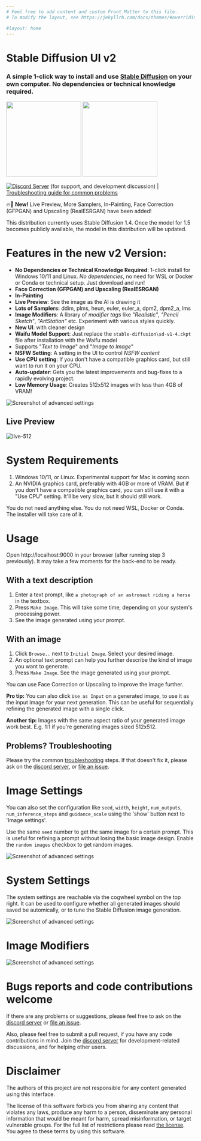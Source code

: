 ```yaml
---
# Feel free to add content and custom Front Matter to this file.
# To modify the layout, see https://jekyllrb.com/docs/themes/#overriding-theme-defaults

#layout: home
---
```

# Stable Diffusion UI v2
### A simple 1-click way to install and use [Stable Diffusion](https://github.com/CompVis/stable-diffusion) on your own computer. No dependencies or technical knowledge required.

<p float="left">
  <a href="docs/installation/"><img src="https://github.com/cmdr2/stable-diffusion-ui/raw/develop/media/download-win.png" width="200" /></a>
  <a href="docs/installation/"><img src="https://github.com/cmdr2/stable-diffusion-ui/raw/develop/media/download-linux.png" width="200" /></a>
</p>

[![Discord Server](https://img.shields.io/discord/1014774730907209781?label=Discord)](https://discord.com/invite/u9yhsFmEkB) (for support, and development discussion) | [Troubleshooting guide for common problems](Troubleshooting.md)

️‍🔥🎉 **New!** Live Preview, More Samplers, In-Painting, Face Correction (GFPGAN) and Upscaling (RealESRGAN) have been added!

This distribution currently uses Stable Diffusion 1.4. Once the model for 1.5 becomes publicly available, the model in this distribution will be updated.

# Features in the new v2 Version:
- **No Dependencies or Technical Knowledge Required**: 1-click install for Windows 10/11 and Linux. *No dependencies*, no need for WSL or Docker or Conda or technical setup. Just download and run!
- **Face Correction (GFPGAN) and Upscaling (RealESRGAN)**
- **In-Painting**
- **Live Preview**: See the image as the AI is drawing it
- **Lots of Samplers:** ddim, plms, heun, euler, euler_a, dpm2, dpm2_a, lms
- **Image Modifiers**: A library of *modifier tags* like *"Realistic"*, *"Pencil Sketch"*, *"ArtStation"* etc. Experiment with various styles quickly.
- **New UI**: with cleaner design
- **Waifu Model Support**: Just replace the `stable-diffusion\sd-v1-4.ckpt` file after installation with the Waifu model
- Supports "*Text to Image*" and "*Image to Image*"
- **NSFW Setting**: A setting in the UI to control *NSFW content*
- **Use CPU setting**: If you don't have a compatible graphics card, but still want to run it on your CPU.
- **Auto-updater**: Gets you the latest improvements and bug-fixes to a rapidly evolving project.
- **Low Memory Usage**: Creates 512x512 images with less than 4GB of VRAM!

![Screenshot of advanced settings](media/shot-v9.jpg?raw=true)

## Live Preview
![live-512](media/192097249-729a0a1e-a677-485e-9ccc-16a9e848fabe.gif)


# System Requirements
1. Windows 10/11, or Linux. Experimental support for Mac is coming soon.
2. An NVIDIA graphics card, preferably with 4GB or more of VRAM. But if you don't have a compatible graphics card, you can still use it with a "Use CPU" setting. It'll be very slow, but it should still work.

You do not need anything else. You do not need WSL, Docker or Conda. The installer will take care of it.

# Usage
Open http://localhost:9000 in your browser (after running step 3 previously). It may take a few moments for the back-end to be ready.

## With a text description
1. Enter a text prompt, like `a photograph of an astronaut riding a horse` in the textbox.
2. Press `Make Image`. This will take some time, depending on your system's processing power.
3. See the image generated using your prompt.

## With an image
1. Click `Browse..` next to `Initial Image`. Select your desired image.
2. An optional text prompt can help you further describe the kind of image you want to generate.
3. Press `Make Image`. See the image generated using your prompt.

You can use Face Correction or Upscaling to improve the image further.

**Pro tip:** You can also click `Use as Input` on a generated image, to use it as the input image for your next generation. This can be useful for sequentially refining the generated image with a single click.

**Another tip:** Images with the same aspect ratio of your generated image work best. E.g. 1:1 if you're generating images sized 512x512.

## Problems? Troubleshooting
Please try the common [troubleshooting](Troubleshooting.md) steps. If that doesn't fix it, please ask on the [discord server](https://discord.com/invite/u9yhsFmEkB), or [file an issue](https://github.com/cmdr2/stable-diffusion-ui/issues).

# Image Settings
You can also set the configuration like `seed`, `width`, `height`, `num_outputs`, `num_inference_steps` and `guidance_scale` using the 'show' button next to 'Image settings'.

Use the same `seed` number to get the same image for a certain prompt. This is useful for refining a prompt without losing the basic image design. Enable the `random images` checkbox to get random images.

![Screenshot of advanced settings](media/config-v6.jpg?raw=true)

# System Settings
The system settings are reachable via the cogwheel symbol on the top right. It can be used to configure whether all generated images should 
saved be automically, or to tune the Stable Diffusion image generation.

![Screenshot of advanced settings](media/system-settings-v2.jpg?raw=true)

# Image Modifiers
![Screenshot of advanced settings](media/modifiers-v1.jpg?raw=true)

# Bugs reports and code contributions welcome
If there are any problems or suggestions, please feel free to ask on the [discord server](https://discord.com/invite/u9yhsFmEkB) or [file an issue](https://github.com/cmdr2/stable-diffusion-ui/issues).

Also, please feel free to submit a pull request, if you have any code contributions in mind. Join the [discord server](https://discord.com/invite/u9yhsFmEkB) for development-related discussions, and for helping other users.

# Disclaimer
The authors of this project are not responsible for any content generated using this interface.

The license of this software forbids you from sharing any content that violates any laws, produce any harm to a person, disseminate any personal information that would be meant for harm, spread misinformation, or target vulnerable groups. For the full list of restrictions please read [the license](LICENSE). You agree to these terms by using this software.
